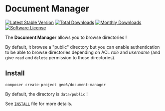 # Document Manager

[![Latest Stable Version](https://poser.pugx.org/geo6/document-manager/v/stable)](https://packagist.org/packages/geo6/document-manager)
[![Total Downloads](https://poser.pugx.org/geo6/document-manager/downloads)](https://packagist.org/packages/geo6/document-manager)
[![Monthly Downloads](https://poser.pugx.org/geo6/document-manager/d/monthly.png)](https://packagist.org/packages/geo6/document-manager)
[![Software License](https://img.shields.io/badge/license-GPL--3.0-brightgreen.svg)](LICENSE)

The **Document Manager** allows you to browse directories !

By default, it browse a "public" directory but you can enable authentication to be able to browse directories depending on ACL *role* and *username* (and give `read` and `delete` permission to those directories).

## Install

    composer create-project geo6/document-manager

By default, the directory is `data/public` !

See [`INSTALL`](https://github.com/geo6/document-manager/blob/master/INSTALL.md) file for more details.
